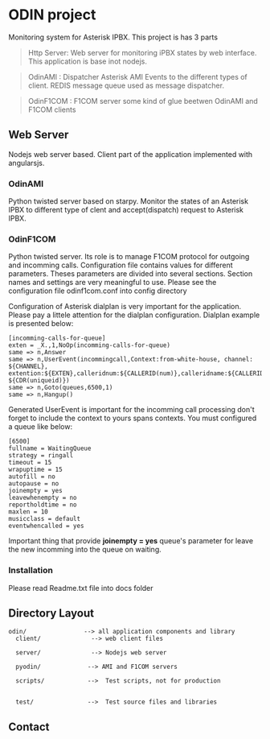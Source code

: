 # ODIN project
Monitoring system for Asterisk IPBX.
This project is has 3 parts
> Http Server: Web server for monitoring iPBX states by web interface. This application is base inot nodejs.
 
> OdinAMI : Dispatcher Asterisk AMI Events to the different types of client. REDIS message queue used as message dispatcher.

> OdinF1COM : F1COM server some kind of glue beetwen OdinAMI and F1COM clients

## Web Server
Nodejs web server based. 
Client part of the application implemented with angularsjs.

### OdinAMI
Python twisted server based on starpy.
Monitor the states of an Asterisk IPBX to different type of clent and accept(dispatch) request to Asterisk IPBX. 


### OdinF1COM
Python twisted server.
Its role is to manage F1COM protocol for outgoing and incomming calls.
Configuration file contains values for different parameters.
Theses parameters are divided into several sections.
Section names and settings are very meaningful to use.
Please see the configuration file odinf1com.conf into config directory

Configuration of Asterisk dialplan is very important for the application.
Please pay a littele attention for the dialplan configuration.
Dialplan example is presented below:

    [incomming-calls-for-queue]
    exten = _X.,1,NoOp(incomming-calls-for-queue)
    same => n,Answer
    same => n,UserEvent(incommingcall,Context:from-white-house, channel: ${CHANNEL},
    extention:${EXTEN},calleridnum:${CALLERID(num)},calleridname:${CALLERID(name)},uniqueid: ${CDR(uniqueid)})
    same => n,Goto(queues,6500,1)
    same => n,Hangup()
   
Generated UserEvent is important for the incomming call processing don't forget to include the context to yours spans contexts.
You must configured a queue like below:

    [6500]
    fullname = WaitingQueue
    strategy = ringall
    timeout = 15
    wrapuptime = 15
    autofill = no
    autopause = no
    joinempty = yes
    leavewhenempty = no
    reportholdtime = no
    maxlen = 10
    musicclass = default
    eventwhencalled = yes
    
Important thing that provide <b>joinempty = yes</b> queue's parameter for leave the new incomming into the queue on waiting.


### Installation
Please read Readme.txt file into docs folder

## Directory Layout

    odin/                --> all application components and library
      client/              --> web client files

      server/              --> Nodejs web server 

      pyodin/             --> AMI and F1COM servers
 
      scripts/            -->  Test scripts, not for production
      

      test/               -->  Test source files and libraries


## Contact


